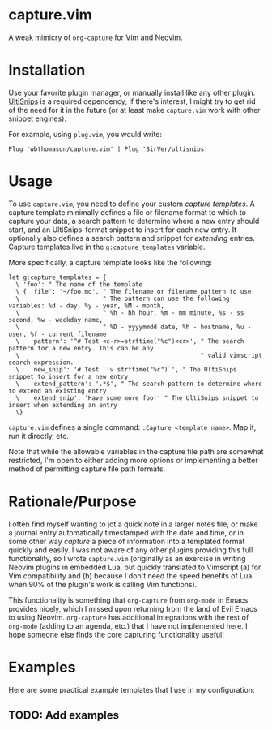 # capture.vim

A weak mimicry of `org-capture` for Vim and Neovim.

# Installation

Use your favorite plugin manager, or manually install like any other plugin.
[UltiSnips](https://github.com/SirVer/ultisnips) is a required dependency; if there's interest, I
might try to get rid of the need for it in the future (or at least make  `capture.vim` work with
other snippet engines).

For example, using `plug.vim`, you would write:
```vim
Plug 'wbthomason/capture.vim' | Plug 'SirVer/ultisnips'
```

# Usage

To use `capture.vim`, you need to define your custom _capture templates_. A capture template
minimally defines
a file or filename format to which to capture your data, a search pattern to determine where a new
entry should start, and an UltiSnips-format snippet to insert for each new entry. It optionally also
defines a search pattern and snippet for _extending_ entries. Capture templates live in the
`g:capture_templates` variable.

More specifically, a capture template looks like the following:
```vim
let g:capture_templates = {
  \ 'foo': " The name of the template
  \ { 'file': '~/foo.md', " The filename or filename pattern to use. 
  \                       " The pattern can use the following variables: %d - day, %y - year, %M - month,
  \                       " %h - hh hour, %m - mm minute, %s - ss second, %w - weekday name,
  \                       " %D - yyyymmdd date, %h - hostname, %u - user, %f - current filename
  \   'pattern': '^# Test <c-r>=strftime("%c")<cr>', " The search pattern for a new entry. This can be any
  \                                                  " valid vimscript search expression.
  \   'new_snip': '# Test `!v strftime("%c")`', " The UltiSnips snippet to insert for a new entry
  \   'extend_pattern': '.*$', " The search pattern to determine where to extend an existing entry
  \   'extend_snip': 'Have some more foo!' " The UltiSnips snippet to insert when extending an entry
  \}
```

`capture.vim` defines a single command: `:Capture <template name>`. Map it, run it directly, etc.

Note that while the allowable variables in the capture file path are somewhat restricted, I'm open
to either adding more options or implementing a better method of permitting capture file path
formats.

# Rationale/Purpose

I often find myself wanting to jot a quick note in a larger notes file, or make a journal entry
automatically timestamped with the date and time, or in some other way _capture_ a piece of
information into a templated format quickly and easily. I was not aware of any other plugins
providing this full functionality, so I wrote `capture.vim` (originally as an exercise in writing
Neovim plugins in embedded Lua, but quickly translated to Vimscript (a) for Vim compatibility and
(b) because I don't need the speed benefits of Lua when 90% of the plugin's work is calling Vim
functions).

This functionality is something that `org-capture` from `org-mode` in Emacs provides nicely, which I
missed upon returning from the land of Evil Emacs to using Neovim. `org-capture` has additional
integrations with the rest of `org-mode` (adding to an agenda, etc.) that I have not implemented
here. I hope someone else finds the core capturing functionality useful!

# Examples

Here are some practical example templates that I use in my configuration:

## TODO: Add examples
